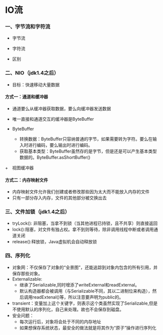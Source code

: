 # IO流

### 一、字节流和字符流
+ 字节流

+ 字符流

+ 区别

### 二、NIO（jdk1.4之后）




+ 目标：快速移动大量数据
#### 方式一：通道和缓冲器

+ 通道要么从缓冲器获取数据，要么向缓冲器发送数据
+ 唯一直接和通道交互的缓冲器是ByteBuffer

+ ByteBuffer
	+ 转换数据：ByteBuffer只容纳普通的字节，如果需要转为字符。要么在输入时进行编码，要么输出时进行编码。
	+ 获取基本类型：ByteBuffer虽然存的是字节，但是还是可以产生基本类型数据的。ByteBuffer.asShortBuffer()

+　视图缓冲器

#### 方式二：内存映射文件

+ 内存映射文件允许我们创建或者修改那些因为太大而不能放入内存的文件
+ 只有一部分存入内存，文件的其他部分被交换出去

### 三、文件加锁（jdk1.4之后）

+ tryLock(): 非阻塞，当拿不到锁（当其他进程已持锁，且不共享）则直接返回
+ lock():阻塞，对文件有独占权。拿不到则等待，除非调用线程中断或者调用通道关闭
+ release():释放锁，Java虚拟机会自动释放锁

### 四、序列化

+ 对象网：不仅保存了对象的“全景图”，还能追踪到对象内包含的所有引用，并保存那些对象。
+ Externalizable:
	+ 继承了Serializable,同时增添了writeExternal和readExternal。
	+ 默认构造器都会被调用（与Serializable不同，其以二进制位来构造），然后调用readExtenal()等，所以注意要声明为public的。
+ transient：变量加上这个关键字，则表示这个类虽然实现了Serializable,但是不使用默认的序列化，自己来处理。故也不会保存到磁盘。
+ 安全问题：
	+ 每次运行后，对象将会处于不同的内存地址
	+ 如果想保存系统状态，最安全的做法就是将其作为“原子”操作进行序列化

















	
	